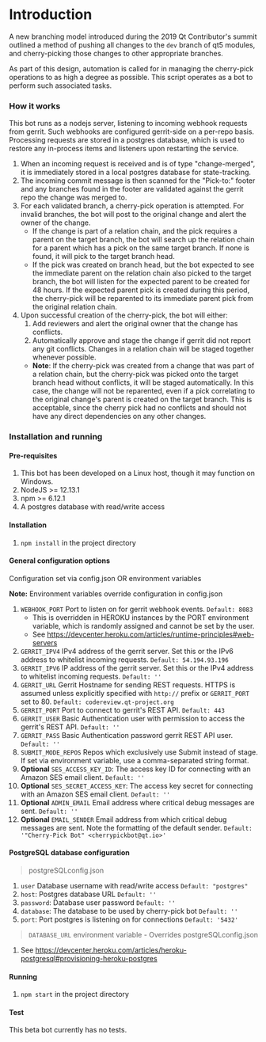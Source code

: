 # Introduction
A new branching model introduced during the 2019 Qt Contributor's summit
outlined a method of pushing all changes to the `dev` branch of qt5
modules, and cherry-picking those changes to other appropriate branches.

As part of this design, automation is called for in managing the
cherry-pick operations to as high a degree as possible. This script
operates as a bot to perform such associated tasks.

### How it works
This bot runs as a nodejs server, listening to incoming webhook requests
from gerrit. Such webhooks are configured gerrit-side on a per-repo basis.
Processing requests are stored in a postgres database, which is used
to restore any in-process items and listeners upon restarting the service.

1. When an incoming request is received and is of type "change-merged",
   it is immediately stored in a local postgres database for state-tracking.
2. The incoming commit message is then scanned for the "Pick-to:" footer
   and any branches found in the footer are validated against the gerrit
   repo the change was merged to.
3. For each validated branch, a cherry-pick operation is attempted. For
   invalid branches, the bot will post to the original change and alert the
   owner of the change.
    -  If the change is part of a relation chain, and the pick
       requires a parent on the target branch, the bot will search up the
       relation chain for a parent which has a pick on the same target branch.
       If none is found, it will pick to the target branch head.
    -  If the pick was created on branch head, but the bot expected to see
       the immediate parent on the relation chain also picked to the target
       branch, the bot will listen for the expected parent to be created
       for 48 hours. If the expected parent pick is created during this
       period, the cherry-pick will be reparented to its immediate parent
       pick from the original relation chain.
4. Upon successful creation of the cherry-pick, the bot will either:
    1. Add reviewers and alert the original owner that the change has
       conflicts.
    2. Automatically approve and stage the change if gerrit did not
       report any git conflicts. Changes in a relation chain will be staged
       together whenever possible.
    -  **Note**: If the cherry-pick was created from a change that was part of
       a relation chain, but the cherry-pick was picked onto the target
       branch head without conflicts, it will be staged automatically.
       In this case, the change will not be reparented, even if a pick
       correlating to the original change's parent is created on the
       target branch. This is acceptable, since the cherry pick had no
       conflicts and should not have any direct dependencies on
       any other changes.

### Installation and running

#### Pre-requisites
1. This bot has been developed on a Linux host, though it may function
   on Windows.
2. NodeJS >= 12.13.1
3. npm >= 6.12.1
4. A postgres database with read/write access

#### Installation
1. `npm install` in the project directory

#### General configuration options
Configuration set via config.json OR environment variables

**Note:** Environment variables override configuration in config.json

1. `WEBHOOK_PORT` Port to listen on for gerrit webhook events. `Default: 8083`
   - This is overridden in HEROKU instances by the PORT environment variable,
     which is randomly assigned and cannot be set by the user.
   - See https://devcenter.heroku.com/articles/runtime-principles#web-servers
2. `GERRIT_IPV4` IPv4 address of the gerrit server. Set this or the IPv6
   address to whitelist incoming requests. `Default: 54.194.93.196`
3. `GERRIT_IPV6` IP address of the gerrit server. Set this or the IPv4 address
   to whitelist incoming requests. `Default: ''`
4. `GERRIT_URL` Gerrit Hostname for sending REST requests. HTTPS is assumed
   unless explicitly specified with `http://` prefix or `GERRIT_PORT` set to 80.
   `Default: codereview.qt-project.org`
5. `GERRIT_PORT` Port to connect to gerrit's REST API. `Default: 443`
6. `GERRIT_USER` Basic Authentication user with permission to access the
   gerrit's REST API. `Default: ''`
7. `GERRIT_PASS` Basic Authentication password gerrit REST API user.
   `Default: ''`
8. `SUBMIT_MODE_REPOS` Repos which exclusively use Submit instead of stage.
   If set via environment variable, use a comma-separated string format.
9. **Optional** `SES_ACCESS_KEY_ID`: The access key ID for connecting with an Amazon SES
   email client. `Default: ''`
10. **Optional** `SES_SECRET_ACCESS_KEY`: The access key secret for connecting with an Amazon
   SES email client. `Default: ''`
11. **Optional** `ADMIN_EMAIL` Email address where critical debug messages are sent.
   `Default: ''`
12. **Optional** `EMAIL_SENDER` Email address from which critical debug messages are sent.
   Note the formatting of the default sender.
   `Default: '"Cherry-Pick Bot" <cherrypickbot@qt.io>'`

#### PostgreSQL database configuration
> postgreSQLconfig.json
1. `user` Database username with read/write access `Default: "postgres"`
2. `host`: Postgres database URL `Default: ''`
3. `password`: Database user password `Default: ''`
4. `database`: The database to be used by cherry-pick bot `Default: ''`
5. `port`: Port postgres is listening on for connections `Default: '5432'`

> `DATABASE_URL` environment variable - Overrides postgreSQLconfig.json
1. See https://devcenter.heroku.com/articles/heroku-postgresql#provisioning-heroku-postgres

#### Running
1. `npm start` in the project directory

#### Test
This beta bot currently has no tests.

